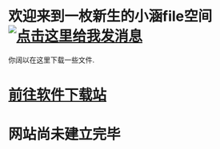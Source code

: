 # 欢迎来到一枚新生的小涵file空间<a target="_blank" href="http://wpa.qq.com/msgrd?v=3&uin=481129630&site=qq&menu=yes"><img border="0" src="http://wpa.qq.com/pa?p=2:481129630:51" alt="点击这里给我发消息" title="点击这里给我发消息"/></a>
你阔以在这里下载一些文件.
# <a href="https://axiaoh.github.io/xiaohanweb/">前往软件下载站</a>

# 网站尚未建立完毕
<link rel="shortcut icon" href="/favicon1.ico" type="image/x-icon" />
